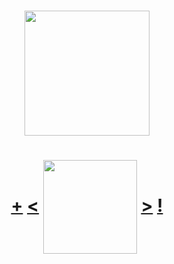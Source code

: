 <h1 align="center"></a> <a href="https://t.me/GojouSats"><img align="center" src="https://chpic.su/_data/stickers/s/Sorcery_Fight/Sorcery_Fight_056.webp" height="200px"></a>

<h1 align="center"> <a href="https://t.me/GojouSats">+</a> <a href="https://octo-ring.com/p/justfoolingaround/prev"><</a> <a href="https://octo-ring.com">
<img align="center" src="https://media.discordapp.net/attachments/856404208445292545/995328704580431962/octa.png" height="150px"></a> <a href="https://octo-ring.com/p/GojouSats/next">></a> <a href="https://t.me/GojouSats">!</a>

